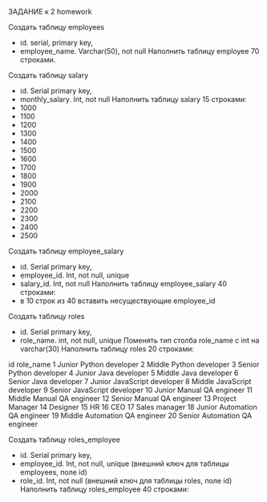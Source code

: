 ЗАДАНИЕ к 2 homework

Создать таблицу employees
- id. serial,  primary key,
- employee_name. Varchar(50), not null
Наполнить таблицу employee 70 строками.

Создать таблицу salary
- id. Serial  primary key,
- monthly_salary. Int, not null
Наполнить таблицу salary 15 строками:
- 1000
- 1100
- 1200
- 1300
- 1400
- 1500
- 1600
- 1700
- 1800
- 1900
- 2000
- 2100
- 2200
- 2300
- 2400
- 2500

Создать таблицу employee_salary
- id. Serial  primary key,
- employee_id. Int, not null, unique
- salary_id. Int, not null
Наполнить таблицу employee_salary 40 строками:
- в 10 строк из 40 вставить несуществующие employee_id

Создать таблицу roles
- id. Serial  primary key,
- role_name. int, not null, unique
Поменять тип столба role_name с int на varchar(30)
Наполнить таблицу roles 20 строками:

id  role_name
1 Junior Python developer
2 Middle Python developer
3 Senior Python developer
4 Junior Java developer
5 Middle Java developer
6 Senior Java developer
7 Junior JavaScript developer
8 Middle JavaScript developer
9 Senior JavaScript developer
10 Junior Manual QA engineer
11 Middle Manual QA engineer
12 Senior Manual QA engineer
13 Project Manager
14 Designer
15 HR
16 CEO
17 Sales manager
18 Junior Automation QA engineer
19 Middle Automation QA engineer
20 Senior Automation QA engineer

Создать таблицу roles_employee
- id. Serial  primary key,
- employee_id. Int, not null, unique (внешний ключ для таблицы employees, поле id)
- role_id. Int, not null (внешний ключ для таблицы roles, поле id)
Наполнить таблицу roles_employee 40 строками:
